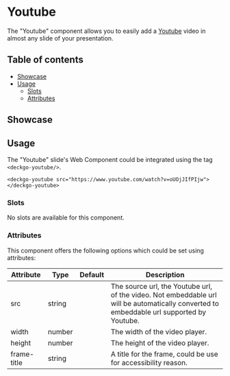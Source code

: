 # Youtube

The "Youtube" component allows you to easily add a [Youtube](https://youtube.com) video in almost any slide of your presentation.

## Table of contents

- [Showcase](#showcase)
- [Usage](#usage)
  - [Slots](#slots)
  - [Attributes](#attributes)

## Showcase

<div>
  <deckgo-youtube src="https://www.youtube.com/watch?v=oUOjJIfPIjw" width={300} height={200}>
  </deckgo-youtube>
</div>

## Usage

The "Youtube" slide's Web Component could be integrated using the tag `<deckgo-youtube/>`.

```
<deckgo-youtube src="https://www.youtube.com/watch?v=oUOjJIfPIjw">
</deckgo-youtube>
```

### Slots

No slots are available for this component.

### Attributes

This component offers the following options which could be set using attributes:

| Attribute                      | Type   | Default   | Description   |
| -------------------------- |-----------------|-----------------|-----------------|
| src | string |  | The source url, the Youtube url, of the video. Not embeddable url will be automatically converted to embeddable url supported by Youtube. |
| width | number |  | The width of the video player. |
| height | number |  | The height of the video player. |
| frame-title | string |  | A title for the frame, could be use for accessibility reason. | 

[DeckDeckGo]: https://deckdeckgo.com 